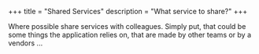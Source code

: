 +++
title = "Shared Services"
description = "What service to share?"
+++

Where possible share services with colleagues. Simply put, that could be some things the application relies on, that are
made by other teams or by a vendors ...